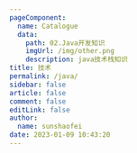 ```yaml
---
pageComponent: 
  name: Catalogue
  data: 
    path: 02.Java开发知识
    imgUrl: /img/other.png
    description: java技术栈知识
title: 技术
permalink: /java/
sidebar: false
article: false
comment: false
editLink: false
author: 
  name: sunshaofei
date: 2023-01-09 10:43:20
---
```

